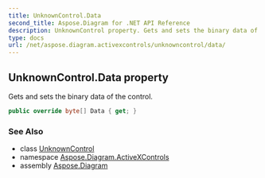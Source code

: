 ```yaml
---
title: UnknownControl.Data
second_title: Aspose.Diagram for .NET API Reference
description: UnknownControl property. Gets and sets the binary data of the control
type: docs
url: /net/aspose.diagram.activexcontrols/unknowncontrol/data/
---
```

## UnknownControl.Data property

Gets and sets the binary data of the control.

```csharp
public override byte[] Data { get; }
```

### See Also

* class [UnknownControl](../)
* namespace [Aspose.Diagram.ActiveXControls](../../unknowncontrol/)
* assembly [Aspose.Diagram](../../../)


